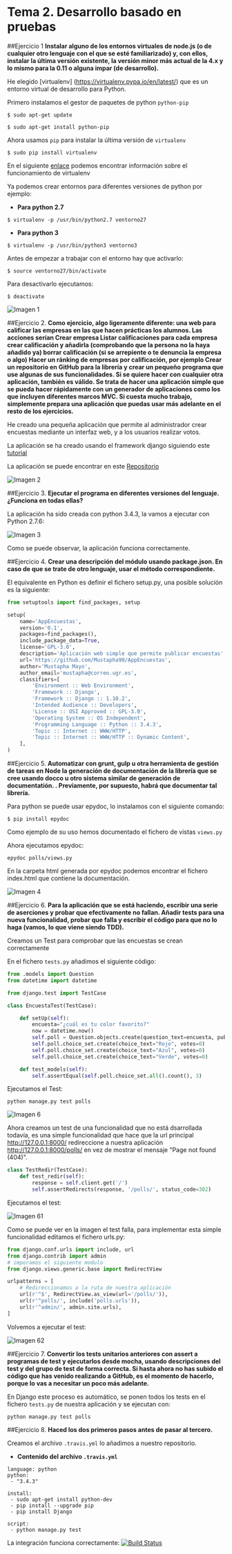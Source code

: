 # Tema 2. Desarrollo basado en pruebas

##Ejercicio 1
**Instalar alguno de los entornos virtuales de node.js (o de cualquier otro lenguaje con el que se esté familiarizado) y, con ellos, instalar la última versión existente, la versión minor más actual de la 4.x y lo mismo para la 0.11 o alguna impar (de desarrollo).**

He elegido [virtualenv] (https://virtualenv.pypa.io/en/latest/) que es un entorno virtual de desarrollo para Python.

Primero instalamos el gestor de paquetes de python ``python-pip``

``$ sudo apt-get update``

``$ sudo apt-get install python-pip``

Ahora usamos ``pip`` para instalar la última versión de ``virtualenv``

``$ sudo pip install virtualenv``

En el siguiente [enlace](http://docs.python-guide.org/en/latest/dev/virtualenvs/) podemos encontrar información sobre el funcionamiento de virtualenv 

Ya podemos crear entornos para diferentes versiones de python por ejemplo:

* **Para python 2.7**

``$ virtualenv -p /usr/bin/python2.7 ventorno27``

* **Para python 3**

``$ virtualenv -p /usr/bin/python3 ventorno3``

Antes de empezar a trabajar con el entorno hay que activarlo:

``$ source ventorno27/bin/activate``

Para desactivarlo ejecutamos:

``$ deactivate``

![Imagen 1](http://i1210.photobucket.com/albums/cc420/mj4ever001/cap1tema2.png)


##Ejercicio 2.
**Como ejercicio, algo ligeramente diferente: una web para calificar las empresas en las que hacen prácticas los alumnos. Las acciones serían Crear empresa Listar calificaciones para cada empresa crear calificación y añadirla (comprobando que la persona no la haya añadido ya) borrar calificación (si se arrepiente o te denuncia la empresa o algo) Hacer un ránking de empresas por calificación, por ejemplo Crear un repositorio en GitHub para la librería y crear un pequeño programa que use algunas de sus funcionalidades. Si se quiere hacer con cualquier otra aplicación, también es válido. Se trata de hacer una aplicación simple que se pueda hacer rápidamente con un generador de aplicaciones como los que incluyen diferentes marcos MVC. Si cuesta mucho trabajo, simplemente prepara una aplicación que puedas usar más adelante en el resto de los ejercicios.**

He creado una pequeña aplicación que permite al administrador crear encuestas mediante un interfaz web, y a los usuarios realizar votos.

La aplicación se ha creado usando el framework django siguiendo este [tutorial](https://docs.djangoproject.com/en/1.10/intro/tutorial01/)

La aplicación se puede encontrar en este [Repositorio](https://github.com/Mustapha90/AppEncuestas)

![Imagen 2](http://i1210.photobucket.com/albums/cc420/mj4ever001/appencuestas.png)


##Ejercicio 3.
**Ejecutar el programa en diferentes versiones del lenguaje. ¿Funciona en todas ellas?**

La aplicación ha sido creada con python 3.4.3, la vamos a ejecutar con Python 2.7.6:

![Imagen 3](http://i1210.photobucket.com/albums/cc420/mj4ever001/imagen3.png)

Como se puede observar, la aplicación funciona correctamente.

##Ejercicio 4.
**Crear una descripción del módulo usando package.json. En caso de que se trate de otro lenguaje, usar el método correspondiente.**

El equivalente en Python es definir el fichero setup.py, una posible solución es la siguiente:

```python
from setuptools import find_packages, setup

setup(
    name='AppEncuestas',
    version='0.1',
    packages=find_packages(),
    include_package_data=True,
    license='GPL-3.0',
    description='Aplicación web simple que permite publicar encuestas',
    url='https://github.com/Mustapha90/AppEncuestas',
    author='Mustapha Mayo',
    author_email='mustapha@correo.ugr.es',
    classifiers=[
        'Environment :: Web Environment',
        'Framework :: Django',
        'Framework :: Django :: 1.10.2',  
        'Intended Audience :: Developers',
        'License :: OSI Approved :: GPL-3.0', 
        'Operating System :: OS Independent',
        'Programming Language :: Python :: 3.4.3',
        'Topic :: Internet :: WWW/HTTP',
        'Topic :: Internet :: WWW/HTTP :: Dynamic Content',
    ],
)
```

##Ejercicio 5.
**Automatizar con grunt, gulp u otra herramienta de gestión de tareas en Node la generación de documentación de la librería que se cree usando docco u otro sistema similar de generación de documentatión. . Previamente, por supuesto, habrá que documentar tal librería.**

Para python se puede usar epydoc, lo instalamos con el siguiente comando:

``$ pip install epydoc``

Como ejemplo de su uso hemos documentado el fichero de vistas ``views.py``

Ahora ejecutamos epydoc:

``epydoc polls/views.py``

En la carpeta html generada por epydoc podemos encontrar el fichero index.html que contiene la documentación.

![Imagen 4](http://i1210.photobucket.com/albums/cc420/mj4ever001/imagen4.png)


##Ejercicio 6.
**Para la aplicación que se está haciendo, escribir una serie de aserciones y probar que efectivamente no fallan. Añadir tests para una nueva funcionalidad, probar que falla y escribir el código para que no lo haga (vamos, lo que viene siendo TDD).**

Creamos un Test para comprobar que las encuestas se crean correctamente

En el fichero ``tests.py`` añadimos el siguiente código:

```python
from .models import Question
from datetime import datetime

from django.test import TestCase

class EncuestaTest(TestCase):

    def setUp(self):
        encuesta="¿cuál es tu color favorito?"
        now = datetime.now()
        self.poll = Question.objects.create(question_text=encuesta, pub_date=now)
        self.poll.choice_set.create(choice_text="Rojo", votes=0)
        self.poll.choice_set.create(choice_text="Azul", votes=0)
        self.poll.choice_set.create(choice_text="Verde", votes=0)

    def test_models(self):
        self.assertEqual(self.poll.choice_set.all().count(), 3)
```

Ejecutamos el Test:

``python manage.py test polls``

![Imagen 6](http://i1210.photobucket.com/albums/cc420/mj4ever001/imagen6.png)

Ahora creamos un test de una funcionalidad que no está dsarrollada todavía, es una simple funcionalidad que hace que la url principal http://127.0.0.1:8000/ redireccione a nuestra aplicación http://127.0.0.1:8000/polls/ en vez de mostrar el mensaje "Page not found (404)".

```python
class TestRedir(TestCase):
    def test_redir(self):
        response = self.client.get('/')
        self.assertRedirects(response, '/polls/', status_code=302)
```

Ejecutamos el test:

![Imagen 61](http://i1210.photobucket.com/albums/cc420/mj4ever001/imagen61.png)

Como se puede ver en la imagen el test falla, para implementar esta simple funcionalidad editamos el fichero urls.py:

```python
from django.conf.urls import include, url
from django.contrib import admin
# imporamos el siguiente modulo
from django.views.generic.base import RedirectView

urlpatterns = [
	# Redireccionamos a la ruta de nuestra aplicación
    url(r'^$', RedirectView.as_view(url='/polls/')),
    url(r'^polls/', include('polls.urls')),
    url(r'^admin/', admin.site.urls),
]
```

Volvemos a ejecutar el test:

![Imagen 62](http://i1210.photobucket.com/albums/cc420/mj4ever001/imagen62.png)

##Ejercicio 7.
**Convertir los tests unitarios anteriores con assert a programas de test y ejecutarlos desde mocha, usando descripciones del test y del grupo de test de forma correcta. Si hasta ahora no has subido el código que has venido realizando a GitHub, es el momento de hacerlo, porque lo vas a necesitar un poco más adelante.**

En Django este proceso es automático, se ponen todos los tests en el fichero ``tests.py`` de nuestra aplicación y se ejecutan con:

``python manage.py test polls``


##Ejercicio 8.
**Haced los dos primeros pasos antes de pasar al tercero.**

Creamos el archivo ``.travis.yml`` lo añadimos a nuestro repositorio.

* **Contenido del archivo ``.travis.yml``**

```
language: python
python:
 - "3.4.3"

install:
 - sudo apt-get install python-dev
 - pip install --upgrade pip
 - pip install Django

script:
 - python manage.py test 
```

La integración funciona correctamente:
[![Build Status](https://travis-ci.org/Mustapha90/AppEncuestas.svg?branch=master)](https://travis-ci.org/Mustapha90/AppEncuestas)



